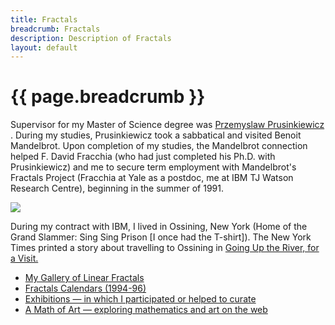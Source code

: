 ```yaml
---
title: Fractals
breadcrumb: Fractals
description: Description of Fractals
layout: default
---
```

# {{ page.breadcrumb }}

<p>
	Supervisor for my Master of Science degree was 
	<a href="https://en.wikipedia.org/wiki/Przemys%C5%82aw_Prusinkiewicz">
		Przemyslaw Prusinkiewicz
	</a>.
	During my studies, 
	Prusinkiewicz took a sabbatical and visited Benoit Mandelbrot.  
	Upon completion of my studies, the Mandelbrot connection helped 
	F. David Fracchia
	(who had just completed his Ph.D. with Prusinkiewicz) 
	and me to secure term employment with Mandelbrot's Fractals Project 
	(Fracchia at Yale as a postdoc, me at IBM TJ Watson Research Centre), 
	beginning in the summer of 1991.
</p>
		<p>
			<img class="img-responsive" 
			src="/~hepting/assets/images/fractals/grand-slammer.jpg">
		</p>
		<p>
			During my contract with IBM, I lived in Ossining, New York 
			(Home of the Grand Slammer: Sing Sing Prison [I once had the T-shirt]).
			The New York Times printed a story about travelling to Ossining in 
			<a href="http://www.nytimes.com/2005/01/21/travel/escapes/going-up-the-river-for-a-visit.html">
				Going Up the River, for a Visit.
			</a>
		</p>

- [My Gallery of Linear Fractals](gallery/)
- [Fractals Calendars (1994-96)](calendars/)
- [Exhibitions &mdash; in which I participated or helped to curate](exhibits/)
- [A Math of Art &mdash; exploring mathematics and art on the web](math-of-art.html)

